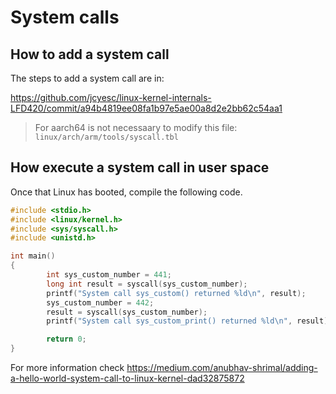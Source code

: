 
# System calls


## How to add a system call

The steps to add a system call are in:

https://github.com/jcyesc/linux-kernel-internals-LFD420/commit/a94b4819ee08fa1b97e5ae00a8d2e2bb62c54aa1

> For aarch64 is not necessaary to modify this file:
> `linux/arch/arm/tools/syscall.tbl`


## How execute a system call in user space

Once that Linux has booted, compile the following code.


```c
#include <stdio.h>
#include <linux/kernel.h>
#include <sys/syscall.h>
#include <unistd.h>

int main()
{
        int sys_custom_number = 441;
        long int result = syscall(sys_custom_number);
        printf("System call sys_custom() returned %ld\n", result);
        sys_custom_number = 442;
        result = syscall(sys_custom_number);
        printf("System call sys_custom_print() returned %ld\n", result);

        return 0;
}
```

For more information check https://medium.com/anubhav-shrimal/adding-a-hello-world-system-call-to-linux-kernel-dad32875872
